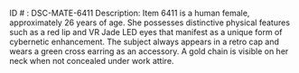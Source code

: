 ID # : DSC-MATE-6411
Description: Item 6411 is a human female, approximately 26 years of age. She possesses distinctive physical features such as a red lip and VR Jade LED eyes that manifest as a unique form of cybernetic enhancement. The subject always appears in a retro cap and wears a green cross earring as an accessory. A gold chain is visible on her neck when not concealed under work attire.